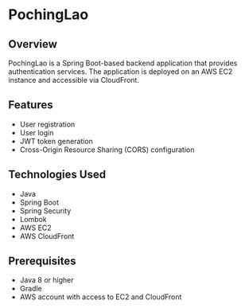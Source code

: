 # PochingLao

## Overview

PochingLao is a Spring Boot-based backend application that provides authentication services. The application is deployed on an AWS EC2 instance and accessible via CloudFront.

## Features

- User registration
- User login
- JWT token generation
- Cross-Origin Resource Sharing (CORS) configuration

## Technologies Used

- Java
- Spring Boot
- Spring Security
- Lombok
- AWS EC2
- AWS CloudFront

## Prerequisites

- Java 8 or higher
- Gradle
- AWS account with access to EC2 and CloudFront
